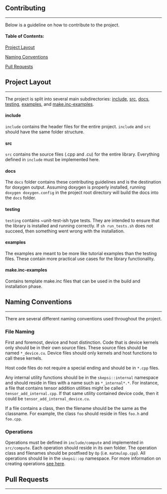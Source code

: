## Contributing
------------------
Below is a guideline on how to contribute to the project.
#### Table of Contents:
[Project Layout](#project-layout)

[Naming Conventions](#naming-conventions)

[Pull Requests](#pull-requests)


## Project Layout
-----------------
The project is split into several main subdirectories: [include](#include), [src](#src), [docs](#docs), [testing](#testing), [examples](#examples), and [make.inc-examples](#make.inc-examples).

#### include
`include` contains the header files for the entire project. `include` and `src` should have the same folder structure.
#### src
`src` contains the source files (.cpp and .cu) for the entire library. Everything defined in `include` must be implemented here.
#### docs
The `docs` folder contains these contributing guidelines and is the destination for doxygen output. Assuming doxygen is properly installed, running `doxygen doxygen.config` in the project root directory will build the docs into the `docs` folder.
#### testing
`testing` contains ~unit-test-ish type tests. They are intended to ensure that the library is installed and running correctly. If `sh run_tests.sh` does not succeed, then something went wrong with the installation.
#### examples
The examples are meant to be more like tutorial examples than the testing files. These contain more practical use cases for the library functionality.
#### make.inc-examples
Contains template make.inc files that can be used in the build and installation phase.

## Naming Conventions
---------------------
There are several different naming conventions used throughout the project. 

### File Naming
First and foremost, device and host distinction. Code that is device kernels only should be in their own source files. These source files should be named `*_device.cu`. Device files should only kernels and host functions to call these kernels.

Host code files do not require a special ending and should be in `*.cpp` files. 

Any internal utility functions should be in the `skepsi::internal` namespace and should reside in files with a name such as `*_internal*.*`. For instance, a file that contains tensor addition utilities might be called `tensor_add_internal.cpp`. If that same utility contained device code, then it could be `tensor_add_internal_device.cu`. 

If a file contains a class, then the filename should be the same as the classname. For example, the class `foo` should reside in files `foo.h` and `foo.cpp`.

### Operations
Operations must be defined in `include/compute` and implemented in `src/compute`. Each operation should reside in its own folder. The operation class and filenames should be postfixed by `Op` (i.e. `matmulop.cpp`). All operations should lie in the `skepsi::op` namespace. For more information on creating operations [see here](https://github.com/Dando18/skepsi/blob/master/include/compute/README.md).

## Pull Requests
----------------
